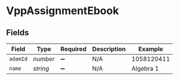 # VppAssignmentEbook


## Fields

| Field              | Type               | Required           | Description        | Example            |
| ------------------ | ------------------ | ------------------ | ------------------ | ------------------ |
| `adamId`           | *number*           | :heavy_minus_sign: | N/A                | 1058120411         |
| `name`             | *string*           | :heavy_minus_sign: | N/A                | Algebra 1          |